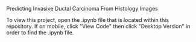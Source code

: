 Predicting Invasive Ductal Carcinoma From Histology Images

To view this project, open the .ipynb file that is located within this repository. 
If on mobile, click "View Code" then click "Desktop Version" in order to find the .ipynb file.
